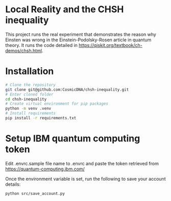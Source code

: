 # Local Reality and the CHSH inequality
This project runs the real experiment that demonstrates the reason why Einsten was wrong in the Einstein-Podolsky-Rosen article in quantum theory. It runs the code detailed in https://qiskit.org/textbook/ch-demos/chsh.html.

# Installation
```bash
# Clone the repository
git clone git@github.com:CosmicDNA/chsh-inequality.git
# Enter cloned folder
cd chsh-inequality
# Create virtual environment for pip packages
python -m venv .venv
# Install requirements
pip install -r requirements.txt
```

# Setup IBM quantum computing token

Edit .envrc.sample file name to .envrc and paste the token retrieved from https://quantum-computing.ibm.com/

Once the environment variable is set, run the following to save your account details:

```bash
python src/save_account.py
```